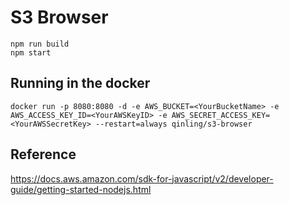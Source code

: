 # S3 Browser

```
npm run build
npm start
```

## Running in the docker

```
docker run -p 8080:8080 -d -e AWS_BUCKET=<YourBucketName> -e AWS_ACCESS_KEY_ID=<YourAWSKeyID> -e AWS_SECRET_ACCESS_KEY=<YourAWSSecretKey> --restart=always qinling/s3-browser
```

## Reference

https://docs.aws.amazon.com/sdk-for-javascript/v2/developer-guide/getting-started-nodejs.html
